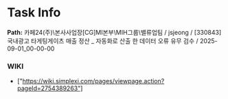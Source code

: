 # Task Info

**Path:** 카페24(주)\본사사업장\[CG]MI본부\MIH그룹\밸류업팀 / jsjeong / [330843] 국내광고 타게팅게이츠 매출 정산 _ 자동화로 산출 한 데이터 오류 유무 검수 / 2025-09-01_00-00-00

### WIKI
- ["https://wiki.simplexi.com/pages/viewpage.action?pageId=2754389263"]

